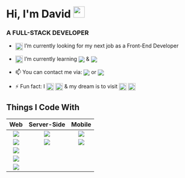 # Hi, I'm David <img src="https://github.com/seanprashad/slackmoji/blob/master/emoji/blob/blob-raise-hand-gif.gif?raw=true" width="30px" height="30px">
### A FULL-STACK DEVELOPER 
- <img style="vertical-align:middle" src="https://github.com/seanprashad/slackmoji/blob/master/emoji/blob/blob-eyes-gif.gif?raw=true" width="20px" height="20px"> I’m   currently looking for my next job as a Front-End Developer
- <img style="vertical-align:middle" src="https://github.com/seanprashad/slackmoji/blob/master/emoji/blob/blob-nerd.png?raw=true" width="20px"> I’m currently learning <img style="vertical-align:middle" src="https://img.shields.io/badge/-TypeScript-3178C6?logo=typescript&logoColor=white" > & <img style="vertical-align:middle" src="https://img.shields.io/badge/-Angular-DD0031?logo=angular">

- 📫 You can contact me via: <a href="https://www.linkedin.com/in/david-bobritsky/"><img style="vertical-align:middle" src="https://img.shields.io/badge/-@David%20Bobritsky-0A66C2?logo=linkedin"></a> or <a href="mailto:dvdbobr@gmail.com"><img style="vertical-align:middle" src="https://img.shields.io/badge/-@dvdbobr-EA4335?logo=gmail&logoColor=white"></a>
- ⚡ Fun fact:  I  <img style="vertical-align:middle" src="https://github.com/seanprashad/slackmoji/blob/master/emoji/blob/blob-red-heart.png?raw=true" width="20px" height="20px"> <img style="vertical-align:middle" src="https://github.com/seanprashad/slackmoji/blob/master/emoji/blob/blob-gamer.png?raw=true" width="20px" height="20px"> & my dream is to visit <img src="https://icons.iconarchive.com/icons/custom-icon-design/flag/256/Japan-Flag-icon.png" style="vertical-align:middle" width="20px" height="20px"> <img src="https://github.com/seanprashad/slackmoji/blob/master/emoji/blob/blob-pikachu.png?raw=true" width="20px" height="20px" style="vertical-align:middle">

## Things I Code With

| Web | Server-Side | Mobile |
|     :---:      |     :---:      |     :---:      |
| <img src="https://camo.githubusercontent.com/0c3a16a22ae058cfe38a06dc9ea16404cf006409262f547c9ccfa3ec8b30f71e/68747470733a2f2f696d672e736869656c64732e696f2f62616467652f2d48544d4c352d4533344632363f7374796c653d666c61742d737175617265266c6f676f3d68746d6c35266c6f676f436f6c6f723d7768697465">| <img src="https://camo.githubusercontent.com/425d14e7ceaf18d8bb8e9bf17cd1a270c928c888b9ee4abe84a3bc8a5b3122fe/68747470733a2f2f696d672e736869656c64732e696f2f62616467652f2d4e6f64656a732d3433383533643f7374796c653d666c61742d737175617265266c6f676f3d4e6f64652e6a73266c6f676f436f6c6f723d7768697465">    | <img src="https://img.shields.io/badge/-Flutter-02569B?logo=flutter">    |
| <img src="https://img.shields.io/badge/-CSS3-1572B6?logo=css3">    | <img src="https://camo.githubusercontent.com/8525e7e6900fc4c5546b0442f8a2f187b802e9f40d431ac7394d2c1509234ad9/68747470733a2f2f696d672e736869656c64732e696f2f62616467652f2d4d6f6e676f44422d3133616135323f7374796c653d666c61742d737175617265266c6f676f3d6d6f6e676f6462266c6f676f436f6c6f723d7768697465">       | <img src="https://img.shields.io/badge/-Dart-0175C2?logo=dart">      |
| <img src="https://img.shields.io/badge/-JavaScript-000000?logo=javascript">     
| <img src="https://camo.githubusercontent.com/533da8800843b57b91a3227ce7d151ca865a0eeaae675715e209c0092314fa96/68747470733a2f2f696d672e736869656c64732e696f2f62616467652f2d52656163742d3435623864383f7374796c653d666c61742d737175617265266c6f676f3d7265616374266c6f676f436f6c6f723d7768697465">    
| <img src="https://camo.githubusercontent.com/5ffd853b0824728d0a8ce1f5dd3634891bb73fe5c560b423eb45c0e34be4581c/68747470733a2f2f696d672e736869656c64732e696f2f62616467652f2d52656475782d3736344142433f7374796c653d666c61742d737175617265266c6f676f3d7265647578266c6f676f436f6c6f723d7768697465">     


<!-- ![GitHub stats](https://github-readme-stats.vercel.app/api?username=dvdbobr&show_icons=true) -->
